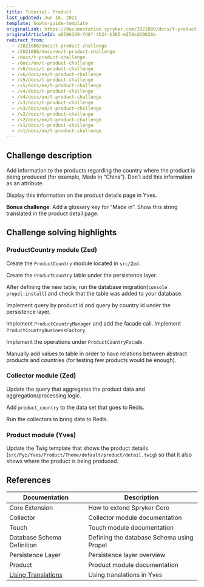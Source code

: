 ```yaml
---
title: Tutorial- Product
last_updated: Jun 16, 2021
template: howto-guide-template
originalLink: https://documentation.spryker.com/2021080/docs/t-product-challenge
originalArticleId: a6596169-fd8f-4b34-b365-e258cd29026e
redirect_from:
  - /2021080/docs/t-product-challenge
  - /2021080/docs/en/t-product-challenge
  - /docs/t-product-challenge
  - /docs/en/t-product-challenge
  - /v6/docs/t-product-challenge
  - /v6/docs/en/t-product-challenge
  - /v5/docs/t-product-challenge
  - /v5/docs/en/t-product-challenge
  - /v4/docs/t-product-challenge
  - /v4/docs/en/t-product-challenge
  - /v3/docs/t-product-challenge
  - /v3/docs/en/t-product-challenge
  - /v2/docs/t-product-challenge
  - /v2/docs/en/t-product-challenge
  - /v1/docs/t-product-challenge
  - /v1/docs/en/t-product-challenge
---
```


<!-- used to be: http://spryker.github.io/onboarding/product/ -->

## Challenge description

Add information to the products regarding the country where the product is being produced (for example, Made in “China”). Don’t add this information as an attribute.

Display this information on the product details page in Yves.

**Bonus challenge**: Add a glossary key for “Made in”. Show this string translated in the product detail page.

## Challenge solving highlights

### ProductCountry module (Zed)

Create the `ProductCountry` module located in `src/Zed`.

Create the `ProductCountry` table under the persistence layer.

After defining the new table, run the database migration(`console propel:install`) and check that the table was added to your database.

Implement query by product id and query by country id under the persistence layer.

Implement `ProductCountryManager` and add the facade call. Implement `ProductCountryBusinessFactory`.

Implement the operations under `ProductCountryFacade`.

Manually add values to table in order to have relations between abstract products and countries (for testing few products would be enough).

### Collector module (Zed)

Update the query that aggregates the product data and aggregation/processing logic.

Add `product_country` to the data set that goes to Redis.

Run the collectors to bring data to Redis.

### Product module (Yves)

Update the Twig template that shows the product details (`src/Pyz/Yves/Product/Theme/default/product/detail.twig`) so that it also shows where the product is being produced.

## References

| Documentation | Description |
| --- | --- |
|  Core Extension| How to extend Spryker Core |
| Collector | Collector module documentation |
| Touch | Touch module documentation |
| Database Schema Definition | Defining the database Schema using Propel |
| Persistence Layer | Persistence layer overview |
| Product | Product module documentation |
| [Using Translations](/docs/scos/dev/tutorials-and-howtos/advanced-tutorials/tutorial-using-translations.html) |Using translations in Yves  |
